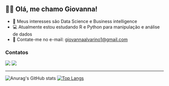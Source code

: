 ## 👋🏻 Olá, me chamo Giovanna!

- 🎲 Meus interesses são Data Science e Business intelligence
- 💻 Atualmente estou estudando R e Python para manipulação e análise de dados
- 📧 Contate-me no e-mail: giovannaalvarino1@gmail.com


### Contatos

[<img src="https://img.shields.io/badge/linkedin-%230077B5.svg?&style=for-the-badge&logo=linkedin&logoColor=white" />](https://www.linkedin.com/in/giovanna-alvarino/) [<img src="https://img.shields.io/badge/Gmail-D14836?style=for-the-badge&logo=gmail&logoColor=white" />](giovannaalvarino1@gmail.com)

--------------------------------------------------------------------------------------------

![Anurag's GitHub stats](https://github-readme-stats.vercel.app/api?username=gioalvarino&show_icons=true&theme=radical)  [![Top Langs](https://github-readme-stats.vercel.app/api/top-langs/?username=gioalvarino&langs_count=8&theme=radical)](https://github.com/anuraghazra/github-readme-stats)



<!---
gioalvarino/gioalvarino is a ✨ special ✨ repository because its `README.md` (this file) appears on your GitHub profile.
You can click the Preview link to take a look at your changes.

[<img src="https://img.shields.io/badge/twitter-%231DA1F2.svg?&style=for-the-badge&logo=twitter&logoColor=white" />](https://twitter.com/USERNAME)  

![Top Langs](https://github-readme-stats.vercel.app/api/top-langs/?username=gioalvarino&layout=compact&theme=radical)](https://github.com/anuraghazra/github-readme-stats)
--->
